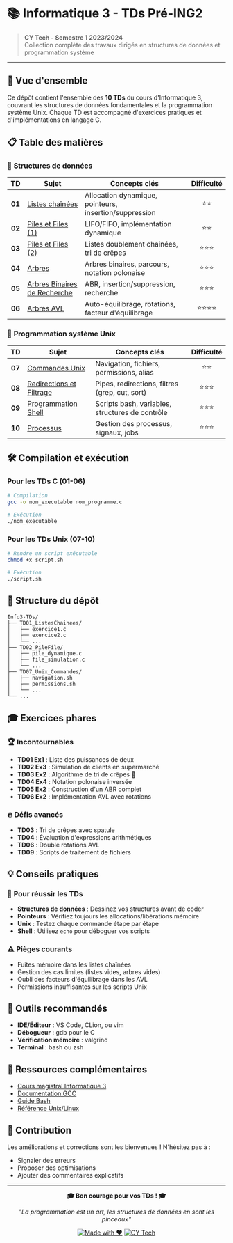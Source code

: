 # 📚 Informatique 3 - TDs Pré-ING2

> **CY Tech - Semestre 1 2023/2024**  
> Collection complète des travaux dirigés en structures de données et programmation système

---

## 🎯 Vue d'ensemble

Ce dépôt contient l'ensemble des **10 TDs** du cours d'Informatique 3, couvrant les structures de données fondamentales et la programmation système Unix. Chaque TD est accompagné d'exercices pratiques et d'implémentations en langage C.

## 📋 Table des matières

### 🔗 **Structures de données**

|   TD   | Sujet                                                                   | Concepts clés                                          | Difficulté |
|:------:|-------------------------------------------------------------------------|--------------------------------------------------------|:----------:|
| **01** | [Listes chaînées](TD01_ListesChainees/Info3_TD01_ListesChainees.pdf)    | Allocation dynamique, pointeurs, insertion/suppression |     ⭐⭐     |
| **02** | [Piles et Files (1)](TD02_PileFile/Info3_TD02_PileFile.pdf)             | LIFO/FIFO, implémentation dynamique                    |     ⭐⭐     |
| **03** | [Piles et Files (2)](TD03_PileFileListes/Info3_TD03_PileFileListes.pdf) | Listes doublement chaînées, tri de crêpes              |    ⭐⭐⭐     |
| **04** | [Arbres](TD04_Arbres/Info3_TD04_Arbres.pdf)                             | Arbres binaires, parcours, notation polonaise          |    ⭐⭐⭐     |
| **05** | [Arbres Binaires de Recherche](TD05_ABR/Info3_TD05_ABR.pdf)             | ABR, insertion/suppression, recherche                  |    ⭐⭐⭐     |
| **06** | [Arbres AVL](TD06_AVL/Info3_TD06_AVL.pdf)                               | Auto-équilibrage, rotations, facteur d'équilibrage     |    ⭐⭐⭐⭐    |

### 🐧 **Programmation système Unix**

| TD | Sujet                                                                                         | Concepts clés | Difficulté |
|:--:|-----------------------------------------------------------------------------------------------|---------------|:----------:|
| **07** | [Commandes Unix](TD07_Unix_Shell_Commandes/Info3_TD07_Unix_Shell_Commandes.pdf)               | Navigation, fichiers, permissions, alias | ⭐⭐ |
| **08** | [Redirections et Filtrage](TD8_Unix_Shell_Redirections/Info3_TD8_Unix_Shell_Redirections.pdf) | Pipes, redirections, filtres (grep, cut, sort) | ⭐⭐⭐ |
| **09** | [Programmation Shell](TD09_Unix_Shell_Programmation/Info3_TD09_Unix_Shell_Programmation.pdf)  | Scripts bash, variables, structures de contrôle | ⭐⭐⭐ |
| **10** | [Processus](TD10_Unix_Shell_Processus/Info3_TD10_Unix_Shell_Processus.pdf)                    | Gestion des processus, signaux, jobs | ⭐⭐⭐ |

## 🛠️ Compilation et exécution

### Pour les TDs C (01-06)
```bash
# Compilation
gcc -o nom_executable nom_programme.c

# Exécution
./nom_executable
```

### Pour les TDs Unix (07-10)
```bash
# Rendre un script exécutable
chmod +x script.sh

# Exécution
./script.sh
```

## 📁 Structure du dépôt

```
Info3-TDs/
├── TD01_ListesChainees/
│   ├── exercice1.c
│   ├── exercice2.c
│   └── ...
├── TD02_PileFile/
│   ├── pile_dynamique.c
│   ├── file_simulation.c
│   └── ...
├── TD07_Unix_Commandes/
│   ├── navigation.sh
│   ├── permissions.sh
│   └── ...
└── ...
```

## 🎓 Exercices phares

### 🏆 **Incontournables**
- **TD01 Ex1** : Liste des puissances de deux
- **TD02 Ex3** : Simulation de clients en supermarché
- **TD03 Ex2** : Algorithme de tri de crêpes 🥞
- **TD04 Ex4** : Notation polonaise inversée
- **TD05 Ex2** : Construction d'un ABR complet
- **TD06 Ex2** : Implémentation AVL avec rotations

### 🔥 **Défis avancés**
- **TD03** : Tri de crêpes avec spatule
- **TD04** : Évaluation d'expressions arithmétiques
- **TD06** : Double rotations AVL
- **TD09** : Scripts de traitement de fichiers

## 💡 Conseils pratiques

### 🎯 **Pour réussir les TDs**
- **Structures de données** : Dessinez vos structures avant de coder
- **Pointeurs** : Vérifiez toujours les allocations/libérations mémoire
- **Unix** : Testez chaque commande étape par étape
- **Shell** : Utilisez `echo` pour déboguer vos scripts

### ⚠️ **Pièges courants**
- Fuites mémoire dans les listes chaînées
- Gestion des cas limites (listes vides, arbres vides)
- Oubli des facteurs d'équilibrage dans les AVL
- Permissions insuffisantes sur les scripts Unix

## 🔧 Outils recommandés

- **IDE/Éditeur** : VS Code, CLion, ou vim
- **Débogueur** : gdb pour le C
- **Vérification mémoire** : valgrind
- **Terminal** : bash ou zsh

## 📖 Ressources complémentaires

- [Cours magistral Informatique 3](https://cours.cyu.fr/course/view.php?id=376#module-5355)
- [Documentation GCC](https://gcc.gnu.org/onlinedocs/)
- [Guide Bash](https://www.gnu.org/software/bash/manual/)
- [Référence Unix/Linux](https://man7.org/linux/man-pages/)

## 🤝 Contribution

Les améliorations et corrections sont les bienvenues ! N'hésitez pas à :
- Signaler des erreurs
- Proposer des optimisations
- Ajouter des commentaires explicatifs

---

<div align="center">

**🎓 Bon courage pour vos TDs ! 🎓**

*"La programmation est un art, les structures de données en sont les pinceaux"*

[![Made with ❤️](https://img.shields.io/badge/Made%20with-❤️-red.svg)](https://github.com)
[![CY Tech](https://img.shields.io/badge/CY%20Tech-Pré--ING2-blue.svg)](https://cytech.cyu.fr)

</div>